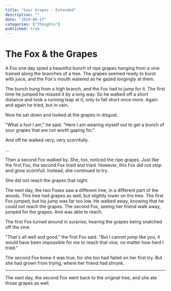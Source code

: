```yaml
---
title: "Sour Grapes - Extended"
description: ""
date: "2019-06-17"
categories: ["Thoughts"]
published: true
---
```


# The Fox & the Grapes

A Fox one day spied a beautiful bunch of ripe grapes hanging from a vine trained along the branches of a tree. The grapes seemed ready to burst with juice, and the Fox's mouth watered as he gazed longingly at them.

The bunch hung from a high branch, and the Fox had to jump for it. The first time he jumped he missed it by a long way. So he walked off a short distance and took a running leap at it, only to fall short once more. Again and again he tried, but in vain.

Now he sat down and looked at the grapes in disgust.

"What a fool I am," he said. "Here I am wearing myself out to get a bunch of sour grapes that are not worth gaping for."

And off he walked very, very scornfully.

...

Then a second Fox walked by. She, too, noticed the ripe grapes. Just like the first Fox, the second Fox tried and tried. However, this Fox did not stop and grow scornfull. Instead, she continued to try.

She did not reach the grapes that night.

The next day, the two Foxes saw a different tree, in a different part of the woods. This tree had grapes as well, but slightly lower on the tree. The first Fox jumped, but his jump was far too low. He walked away, knowing that he could not reach the grapes. The second Fox, seeing her friend walk away, jumped for the grapes. And was able to reach.

The first Fox turned around in surprise, hearing the grapes being snatched off the vine.

"That's all well and good," the first Fox said. "But I cannot jump like you, it would have been impossible for me to reach that vine, no matter how hard I tried."

The second Fox knew it was true, for she too had failed on her first try. But she had grown from trying, where her friend had shrunk.

---

The next day, the second Fox went back to the original tree, and she ate those grapes as well.
